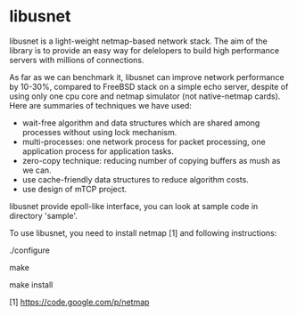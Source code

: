 libusnet
========

libusnet is a light-weight netmap-based network stack. The aim of the library is to provide an easy way for delelopers to build high performance servers with millions of connections. 

As far as we can benchmark it, libusnet can improve network performance by 10-30%, compared to FreeBSD stack on a simple echo server, despite of using only one cpu core and netmap simulator (not native-netmap cards). Here are summaries of techniques we have used:

- wait-free algorithm and data structures which are shared among processes without using lock mechanism. 
- multi-processes: one network process for packet processing, one application process for application tasks. 
- zero-copy technique: reducing number of copying buffers as mush as we can. 
- use cache-friendly data structures to reduce algorithm costs.
- use design of mTCP project.

libusnet provide epoll-like interface, you can look at sample code in directory 'sample'.

To use libusnet, you need to install netmap [1] and following instructions:

  ./configure
  
  make
  
  make install


[1] https://code.google.com/p/netmap
